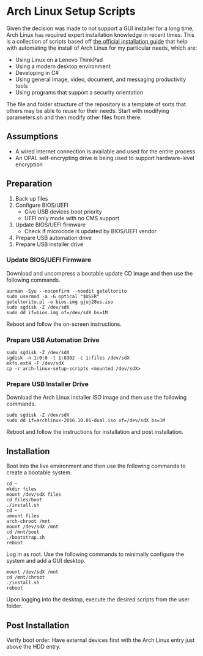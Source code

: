 # Arch Linux Setup Scripts

Given the decision was made to not support a GUI installer for a long time, Arch Linux has required expert installation knowledge in recent times.  This is a collection of scripts based off [the official installation guide](https://wiki.archlinux.org/title/installation_guide) that help with automating the install of Arch Linux for my particular needs, which are:

* Using Linux on a Lenovo ThinkPad
* Using a modern desktop environment
* Developing in C#
* Using general image, video, document, and messaging productivity tools
* Using programs that support a security orientation

The file and folder structure of the repository is a template of sorts that others may be able to reuse for their needs.  Start with modifying parameters.sh and then modify other files from there.

## Assumptions

* A wired internet connection is available and used for the entire process
* An OPAL self-encrypting drive is being used to support hardware-level encryption

## Preparation

1. Back up files
1. Configure BIOS/UEFI
    * Give USB devices boot priority
    * UEFI only mode with no CMS support
1. Update BIOS/UEFI firmware
    * Check if microcode is updated by BIOS/UEFI vendor
1. Prepare USB automation drive
1. Prepare USB installer drive

### Update BIOS/UEFI Firmware

Download and uncompress a bootable update CD image and then use the following commands.

```
aurman -Syu --noconfirm --noedit geteltorito
sudo usermod -a -G optical "$USER"
geteltorito.pl -o bios.img gjuj28us.iso
sudo sgdisk -Z /dev/sdX
sudo dd if=bios.img of=/dev/sdX bs=1M
```

Reboot and follow the on-screen instructions.

### Prepare USB Automation Drive

```
sudo sgdisk -Z /dev/sdX
sgdisk -n 1:0:0 -t 1:8302 -c 1:files /dev/sdX
mkfs.ext4 -F /dev/sdX
cp -r arch-linux-setup-scripts <mounted /dev/sdX>
```

### Prepare USB Installer Drive

Download the Arch Linux installer ISO image and then use the following commands.

```
sudo sgdisk -Z /dev/sdX
sudo dd if=archlinux-2016.10.01-dual.iso of=/dev/sdX bs=1M
```

Reboot and follow the instructions for installation and post installation.

## Installation

Boot into the live environment and then use the following commands to create a bootable system.

```
cd ~
mkdir files
mount /dev/sdX files
cd files/boot
./install.sh
cd ~
umount files
arch-chroot /mnt
mount /dev/sdX /mnt
cd /mnt/boot
./bootstrap.sh
reboot
```

Log in as root.  Use the following commands to minimally configure the system and add a GUI desktop.

```
mount /dev/sdX /mnt
cd /mnt/chroot
./install.sh
reboot
```

Upon logging into the desktop, execute the desired scripts from the user folder.

## Post Installation

Verify boot order.  Have external devices first with the Arch Linux entry just above the HDD entry.
